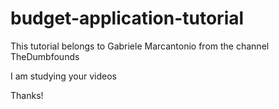# budget-application-tutorial
This tutorial belongs to Gabriele Marcantonio from the channel TheDumbfounds

I am studying your videos

Thanks!
